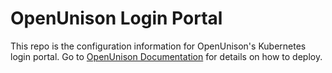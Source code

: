 # OpenUnison Login Portal

This repo is the configuration information for OpenUnison's Kubernetes login portal.  Go to [OpenUnison Documentation](https://openunison.github.io/) for details on how to deploy.